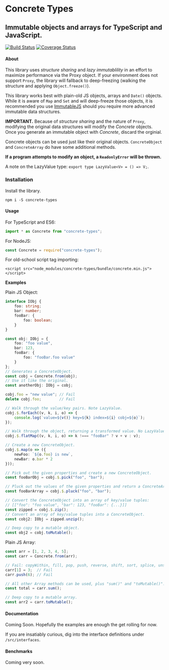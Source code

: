 
# Concrete Types
## Immutable objects and arrays for TypeScript and JavaScript.

[![Build Status](https://travis-ci.org/patrimart/concrete-types.svg?branch=master)](https://travis-ci.org/patrimart/concrete-types)
[![Coverage Status](https://coveralls.io/repos/github/patrimart/concrete-types/badge.svg?branch=master)](https://coveralls.io/github/patrimart/concrete-types?branch=master)


#### About

This library uses *structure sharing* and *lazy immutablility* in an effort to maximize performance
via the Proxy object. If your environment does not support `Proxy`, the library will fallback to deep-freezing
(walking the structure and applying `Object.freeze()`).

This library works best with plain-old JS objects, arrays and `Date()` objects. While it is aware of `Map` and `Set`
and will deep-freeze those objects, it is recommended you use [ImmutableJS](https://facebook.github.io/immutable-js/)
should you require more advanced immutable data structures.

**IMPORTANT.** Because of *structure sharing* and the nature of `Proxy`, modifying the original data structures will
modify the *Concrete* objects. Once you generate an immutable object with *Concrete*, discard the orginial.

Concrete objects can be used just like their original objects. `ConcreteObject` and `ConcreteArray` do have some additional
methods.

**If a program attempts to modify an object, a `ReadonlyError` will be thrown.**

A note on the LazyValue<V> type: `export type LazyValue<V> = () => V;`.


### Installation

Install the library.

```
npm i -S concrete-types
```


#### Usage

For TypeScript and ES6:
```TypeScript
import * as Concrete from "concrete-types";
```

For NodeJS:
```js
const Concrete = require("concrete-types");
```

For old-school script tag importing:
```
<script src="node_modules/concrete-types/bundle/concrete.min.js"></script>
```

**Examples**

Plain JS Object:
```TypeScript
interface IObj {
    foo: string;
    bar: number;
    fooBar: {
        foo: boolean;
    }
}

const obj: IObj = {
    foo: "foo value",
    bar: 123,
    fooBar: {
        foo: "fooBar.foo value"
    }
};
// Generates a ConcreteObject.
const cobj = Concrete.from(obj);
// Use it like the original.
const anotherObj: IObj = cobj;

cobj.foo = "new value"; // Fail
delete cobj.foo;        // Fail

// Walk through the value/key pairs. Note LazyValue.
cobj.$.forEach((v, k, i, o) => {
    console.log(`value=${v()} key=${k} index=${i} cobj=${o}`);
});

// Walk through the object, returning a transformed value. No LazyValue.
cobj.$.flatMap((v, k, i, o) => k !=== "fooBar" ? v + v : v);

// Create a new ConcreteObject.
cobj.$.map(o => ({
    newFoo: `${o.foo} is new`,
    newBar: o.bar * 2
}));

// Pick out the given properties and create a new ConcreteObject.
const fooBarObj = cobj.$.pick("foo", "bar");

// Pluck out the values of the given properties and return a ConcreteArray.
const fooBarArray = cobj.$.pluck("foo", "bar");

// Convert the ConcreteObject into an array of key/value tuples:
// [["foo": "foo value", "bar": 123, "fooBar": {...}]]
const zipped = cobj.$.zip();
// Convert an array of key/value tuples into a ConcreteObject.
const cobj2: IObj = zipped.unzip();

// Deep copy to a mutable object.
const obj2 = cobj.toMutable();

```

Plain JS Array:
```TypeScript
const arr = [1, 2, 3, 4, 5];
const carr = Concrete.from(arr);

// Fail: copyWithin, fill, pop, push, reverse, shift, sort, splice, unshift
carr[1] = 3;  // Fail
carr.push(6); // Fail

// All other Array methods can be used, plus "sum()" and "toMutable()".
const total = carr.sum();

// Deep copy to a mutable array.
const arr2 = carr.toMutable();

```


#### Documentation

Coming Soon. Hopefully the examples are enough the get rolling for now.

If you are insatiably curious, dig into the interface definitions under `/src/interfaces`.


#### Benchmarks

Coming very soon.
